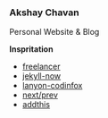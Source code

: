 ### Akshay Chavan
Personal Website & Blog

**Inspritation**

* [freelancer](http://startbootstrap.com/template-overviews/freelancer/)
* [jekyll-now](https://github.com/barryclark/jekyll-now)
* [lanyon-codinfox](https://github.com/codinfox/lanyon-codinfox.github.io)
* [next/prev](http://david.elbe.me/jekyll/2015/06/20/how-to-link-to-next-and-previous-post-with-jekyll.html)
* [addthis](http://www.addthis.com/)
